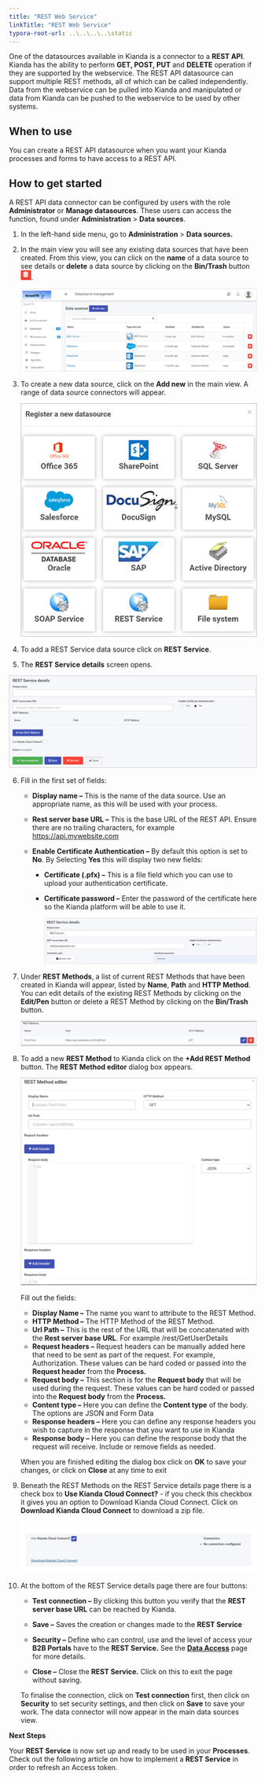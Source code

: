 ```yaml
---
title: "REST Web Service"
linkTitle: "REST Web Service"
typora-root-url: ..\..\..\..\static
---
```


One of the datasources available in Kianda is a connector to a **REST API**. Kianda has the ability to perform **GET, POST, PUT** and **DELETE** operation if they are supported by the webservice. The REST API datasource can support multiple REST methods, all of which can be called independently. Data from the webservice can be pulled into Kianda and manipulated or data from Kianda can be pushed to the webservice to be used by other systems.

## When to use 

You can create a REST API datasource when you want your Kianda processes and forms to have access to a REST API. 

## How to get started

A REST API data connector can be configured by users with the role **Administrator** or **Manage datasources**. These users can access the function, found under **Administration** > **Data sources**.

1. In the left-hand side menu, go to **Administration** > **Data sources.** 

2. In the main view you will see any existing data sources that have been created. From this view, you can click on the **name** of a data source to see details or **delete** a data source by clicking on the **Bin/Trash** button ![Bin/trash button](/images/binicon.png).

   ![Data sources main view](/images/datasource-main-view.jpg)

3. To create a new data source, click on the **Add new** in the main view. A range of data source connectors will appear.

   ![Data source list](/images/datasource-range.jpg)

4. To add a REST Service data source click on **REST Service**.

5. The **REST Service details** screen opens. 

![REST Service details](/images/rest-service-details.jpg)

6. Fill in the first set of fields:

   - **Display name –** This is the name of the data source. Use an appropriate name, as this will be used with your process. 

   - **Rest server base URL –** This is the base URL of the REST API. Ensure there are no trailing characters, for example https://api.mywebsite.com   

   - **Enable Certificate Authentication –** By default this option is set to **No**. By Selecting **Yes** this will display two new fields:
     
     - **Certificate (.pfx) –** This is a file field which you can use to upload your authentication certificate.
     
     - **Certificate password –** Enter the password of the certificate here so the Kianda platform will be able to use it.
     
       ![REST certificate authentication](/images/rest-cert.jpg)


7. Under **REST Methods**, a list of current REST Methods that have been created in Kianda will appear, listed by **Name**, **Path** and **HTTP Method**. You can edit details of the existing REST Methods by clicking on the **Edit/Pen** button or delete a REST Method by clicking on the **Bin/Trash** button.

   ![REST Methods](/images/rest-methods.jpg)

8. To add a new **REST Method** to Kianda click on the **+Add REST Method** button. The **REST Method editor** dialog box appears.

   ![REST Method editor](/images/rest-method-editor.jpg)

   Fill out the fields: 

   - **Display Name –** The name you want to attribute to the REST Method.
   - **HTTP Method –** The HTTP Method of the REST Method. 
   - **Url Path –** This is the rest of the URL that will be concatenated with the **Rest server base URL**. For example /rest/GetUserDetails
   - **Request headers –** Request headers can be manually added here that need to be sent as part of the request. For example, Authorization. These values can be hard coded or passed into the **Request header** from the **Process.**
   - **Request body –** This section is for the **Request body** that will be used during the request. These values can be hard coded or passed into the **Request body** from the **Process.**
   - **Content type –** Here you can define the **Content type** of the body. The options are JSON and Form Data
   - **Response headers –** Here you can define any response headers you wish to capture in the response that you want to use in Kianda
   - **Response body –** Here you can define the response body that the request will receive. Include or remove fields as needed.

   When you are finished editing the dialog box click on **OK** to save your changes, or click on **Close** at any time to exit

9. Beneath the REST Methods on the REST Service details page there is a check box to **Use Kianda Cloud Connect?** - if you check this checkbox it gives you an option to Download Kianda Cloud Connect. Click on **Download Kianda Cloud Connect** to download a zip file.

   ![Kianda Cloud Connect](/images/kianda-cloud-connect.jpg)

10. At the bottom of the REST Service details page there are four buttons:

    - **Test connection –** By clicking this button you verify that the **REST server base URL** can be reached by Kianda.

    - **Save –** Saves the creation or changes made to the **REST Service**

    - **Security –** Define who can control, use and the level of access your **B2B Portals** have to the **REST Service.** See the [**Data Access**](/docs/platform/b2b-portals/data-access/) page for more details. 

    - **Close –** Close the **REST Service.** Click on this to exit the page without saving. 

    To finalise the connection, click on **Test connection** first, then click on **Security** to set security settings, and then click on **Save** to save your work. The data connector will now appear in the main data sources view. 

 

**Next Steps**

Your **REST Service** is now set up and ready to be used in your **Processes**. Check out the following article on how to implement a **REST Service** in order to refresh an Access token.

